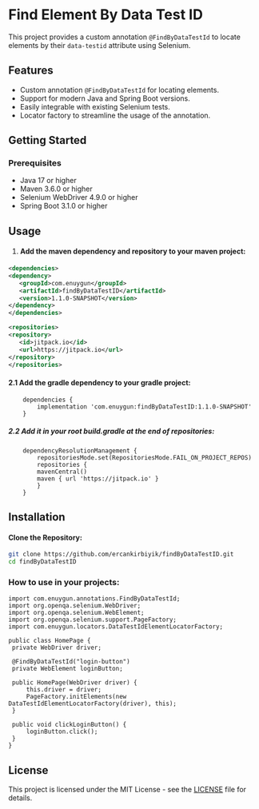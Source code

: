 # Find Element By Data Test ID

This project provides a custom annotation `@FindByDataTestId` to locate elements by their `data-testid` attribute using Selenium.

## Features

- Custom annotation `@FindByDataTestId` for locating elements.
- Support for modern Java and Spring Boot versions.
- Easily integrable with existing Selenium tests.
- Locator factory to streamline the usage of the annotation.

## Getting Started

### Prerequisites

- Java 17 or higher
- Maven 3.6.0 or higher
- Selenium WebDriver 4.9.0 or higher
- Spring Boot 3.1.0 or higher

## Usage

1. #### Add the maven dependency and repository to your maven project:

```xml
<dependencies>
<dependency>
   <groupId>com.enuygun</groupId>
   <artifactId>findByDataTestID</artifactId>
   <version>1.1.0-SNAPSHOT</version>
</dependency>
</dependencies>
```
```xml
<repositories>
<repository>
   <id>jitpack.io</id>
   <url>https://jitpack.io</url>
</repository>
</repositories>

```
#### 2.1 Add the gradle dependency to your gradle project:

```
    dependencies {
        implementation 'com.enuygun:findByDataTestID:1.1.0-SNAPSHOT'
    }
```
      
##### 2.2 Add it in your root build.gradle at the end of repositories:
```
    dependencyResolutionManagement {
        repositoriesMode.set(RepositoriesMode.FAIL_ON_PROJECT_REPOS)
        repositories {
        mavenCentral()
        maven { url 'https://jitpack.io' }
        }
    }
```

## Installation
#### Clone the Repository:

   ```sh
   git clone https://github.com/ercankirbiyik/findByDataTestID.git
   cd findByDataTestID
```
   
### How to use in your projects:

   ```
import com.enuygun.annotations.FindByDataTestId;
import org.openqa.selenium.WebDriver;
import org.openqa.selenium.WebElement;
import org.openqa.selenium.support.PageFactory;
import com.enuygun.locators.DataTestIdElementLocatorFactory;

public class HomePage {
    private WebDriver driver;

    @FindByDataTestId("login-button")
    private WebElement loginButton;

    public HomePage(WebDriver driver) {
        this.driver = driver;
        PageFactory.initElements(new DataTestIdElementLocatorFactory(driver), this);
    }

    public void clickLoginButton() {
        loginButton.click();
    }
}
   ```

## License

This project is licensed under the MIT License - see the [LICENSE](LICENSE) file for details.